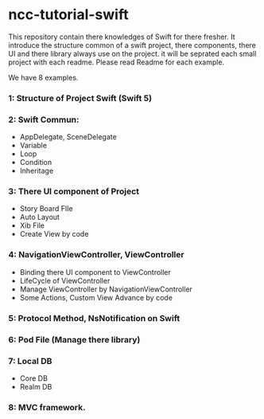 # ncc-tutorial-swift
This repository contain there knowledges of Swift for there fresher. It introduce the structure common of a swift project, there components, there UI and there library always use on the project. it will be seprated each small project with each readme. Please read Readme for each example.

We have 8 examples.

### 1: Structure of Project Swift (Swift 5)

### 2: Swift Commun:
  - AppDelegate, SceneDelegate
  - Variable
  - Loop
  - Condition
  - Inheritage 
  
### 3: There UI component of Project
  - Story Board FIle
  - Auto Layout
  - Xib File
  - Create View by code
  
### 4: NavigationViewController, ViewController
  - Binding there UI component to ViewController
  - LifeCycle of ViewController
  - Manage ViewController by NavigationViewController
  - Some Actions, Custom View Advance by code
  
### 5: Protocol Method, NsNotification on Swift

### 6: Pod File (Manage there library)

### 7: Local DB 
  - Core DB 
  - Realm DB
  
### 8: MVC framework.

